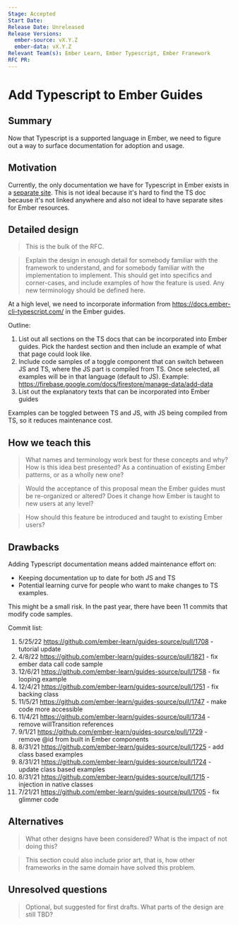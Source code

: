 ```yaml
---
Stage: Accepted
Start Date:
Release Date: Unreleased
Release Versions:
  ember-source: vX.Y.Z
  ember-data: vX.Y.Z
Relevant Team(s): Ember Learn, Ember Typescript, Ember Franework
RFC PR:
---
```


<!---
Directions for above:

Stage: Leave as is
Start Date: Fill in with today's date, YYYY-MM-DD
Release Date: Leave as is
Release Versions: Leave as is
Relevant Team(s): Fill this in with the [team(s)](README.md#relevant-teams) to which this RFC applies
RFC PR: Fill this in with the URL for the Proposal RFC PR
-->

# Add Typescript to Ember Guides

## Summary

Now that Typescript is a supported language in Ember, we need to figure out a way to surface documentation for adoption and usage.

## Motivation

Currently, the only documentation we have for Typescript in Ember exists in a [separate site](https://docs.ember-cli-typescript.com/). This is not ideal because
it's hard to find the TS doc because it's not linked anywhere and also not ideal to have separate sites for Ember resources.

## Detailed design

> This is the bulk of the RFC.

> Explain the design in enough detail for somebody
familiar with the framework to understand, and for somebody familiar with the
implementation to implement. This should get into specifics and corner-cases,
and include examples of how the feature is used. Any new terminology should be
defined here.

At a high level, we need to incorporate information from https://docs.ember-cli-typescript.com/ in the Ember guides.

Outline:
1. List out all sections on the TS docs that can be incorporated into Ember guides.
Pick the hardest section and then include an example of what that page could look
like.
2. Include code samples of a toggle component that can switch between JS and TS,
where the JS part is compiled from TS. Once selected, all examples will be in that
language (default to JS). Example: https://firebase.google.com/docs/firestore/manage-data/add-data
3. List out the explanatory texts that can be incorporated into Ember guides

Examples can be toggled between TS and JS, with JS being compiled from TS, so
it reduces maintenance cost.

## How we teach this

> What names and terminology work best for these concepts and why? How is this
idea best presented? As a continuation of existing Ember patterns, or as a
wholly new one?

> Would the acceptance of this proposal mean the Ember guides must be
re-organized or altered? Does it change how Ember is taught to new users
at any level?

> How should this feature be introduced and taught to existing Ember
users?

## Drawbacks

Adding Typescript documentation means added maintenance effort on:
- Keeping documentation up to date for both JS and TS
- Potential learning curve for people who want to make changes to TS examples.

This might be a small risk. In the past year, there have been 11 commits that modify
code samples.

Commit list:
1. 5/25/22 https://github.com/ember-learn/guides-source/pull/1708 - tutorial update
2. 4/8/22 https://github.com/ember-learn/guides-source/pull/1821 - fix ember data call code sample
3. 12/6/21 https://github.com/ember-learn/guides-source/pull/1758 - fix looping example
4. 12/4/21 https://github.com/ember-learn/guides-source/pull/1751 - fix backing class
5. 11/5/21 https://github.com/ember-learn/guides-source/pull/1747 - make code more accessible
6. 11/4/21 https://github.com/ember-learn/guides-source/pull/1734 - remove willTransition references
7. 9/1/21 https://github.com/ember-learn/guides-source/pull/1729 - remove @id from built in Ember components
8. 8/31/21 https://github.com/ember-learn/guides-source/pull/1725 - add class based examples
9. 8/31/21 https://github.com/ember-learn/guides-source/pull/1724 - update class based examples
10. 8/31/21 https://github.com/ember-learn/guides-source/pull/1715 - injection in native classes
11. 7/21/21 https://github.com/ember-learn/guides-source/pull/1705 - fix glimmer code

## Alternatives

> What other designs have been considered? What is the impact of not doing this?

> This section could also include prior art, that is, how other frameworks in the same domain have solved this problem.

## Unresolved questions

> Optional, but suggested for first drafts. What parts of the design are still
TBD?
